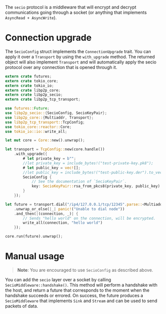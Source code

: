 The `secio` protocol is a middleware that will encrypt and decrypt communications going
through a socket (or anything that implements `AsyncRead + AsyncWrite`).

# Connection upgrade

The `SecioConfig` struct implements the `ConnectionUpgrade` trait. You can apply it over a
`Transport` by using the `with_upgrade` method. The returned object will also implement
`Transport` and will automatically apply the secio protocol over any connection that is opened
through it.

```rust
extern crate futures;
extern crate tokio_core;
extern crate tokio_io;
extern crate libp2p_core;
extern crate libp2p_secio;
extern crate libp2p_tcp_transport;

use futures::Future;
use libp2p_secio::{SecioConfig, SecioKeyPair};
use libp2p_core::{Multiaddr, Transport};
use libp2p_tcp_transport::TcpConfig;
use tokio_core::reactor::Core;
use tokio_io::io::write_all;

let mut core = Core::new().unwrap();

let transport = TcpConfig::new(core.handle())
    .with_upgrade({
        # let private_key = b"";
        //let private_key = include_bytes!("test-private-key.pk8");
        # let public_key = vec![];
        //let public_key = include_bytes!("test-public-key.der").to_vec();
        SecioConfig {
            // See the documentation of `SecioKeyPair`.
            key: SecioKeyPair::rsa_from_pkcs8(private_key, public_key).unwrap(),
        }
    });

let future = transport.dial("/ip4/127.0.0.1/tcp/12345".parse::<Multiaddr>().unwrap())
    .unwrap_or_else(|_| panic!("Unable to dial node"))
    .and_then(|(connection, _)| {
        // Sends "hello world" on the connection, will be encrypted.
        write_all(connection, "hello world")
    });

core.run(future).unwrap();
```

# Manual usage

> **Note**: You are encouraged to use `SecioConfig` as described above.

You can add the `secio` layer over a socket by calling `SecioMiddleware::handshake()`. This
method will perform a handshake with the host, and return a future that corresponds to the
moment when the handshake succeeds or errored. On success, the future produces a
`SecioMiddleware` that implements `Sink` and `Stream` and can be used to send packets of data.
